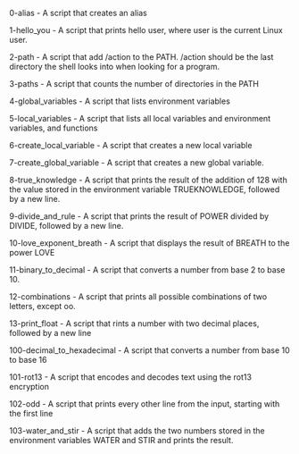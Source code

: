 0-alias - A script that creates an alias



1-hello_you - A script that prints hello user, where user is the current Linux user.



2-path - A script that add /action to the PATH. /action should be the last directory the shell looks into when looking for a program.



3-paths - A script that counts the number of directories in the PATH



4-global_variables - A script that  lists environment variables



5-local_variables - A script that lists all local variables and environment variables, and functions



6-create_local_variable - A script that creates a new local variable



7-create_global_variable - A script that creates a new global variable.



8-true_knowledge - A script that prints the result of the addition of 128 with the value stored in the environment variable TRUEKNOWLEDGE, followed by a new line.



9-divide_and_rule - A script that prints the result of POWER divided by DIVIDE, followed by a new line.



10-love_exponent_breath -  A script that displays the result of BREATH to the power LOVE



11-binary_to_decimal - A script that converts a number from base 2 to base 10.



12-combinations - A script that prints all possible combinations of two letters, except oo.



13-print_float - A script that rints a number with two decimal places, followed by a new line



100-decimal_to_hexadecimal - A script that converts a number from base 10 to base 16



101-rot13 - A script that encodes and decodes text using the rot13 encryption



102-odd - A script that prints every other line from the input, starting with the first line



103-water_and_stir - A script that  adds the two numbers stored in the environment variables WATER and STIR and prints the result.


